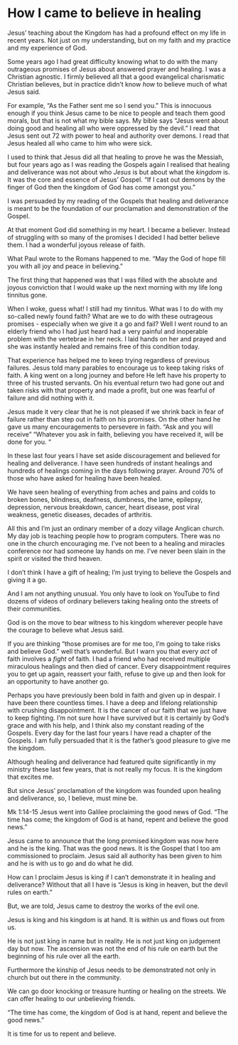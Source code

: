 # How I came to believe in healing

Jesus’ teaching about the Kingdom has had a profound effect on my life in recent years. Not just on my understanding, but on my faith and my practice and my experience of God.

Some years ago I had great difficulty knowing what to do with the many outrageous promises of Jesus about answered prayer and healing. I was a Christian agnostic. I firmly believed all that a good evangelical charismatic Christian believes, but in practice didn’t know *how* to believe much of what Jesus said.

For example, “As the Father sent me so I send you.” This is innocuous enough if you think Jesus came to be nice to people and teach them good morals, but that is not what my bible says. My bible says “Jesus went about doing good and healing all who were oppressed by the devil.” I read that Jesus sent out 72 with power to heal and authority over demons. I read that Jesus healed all who came to him who were sick.

I used to think that Jesus did all that healing to prove he was the Messiah, but four years ago as I was reading the Gospels again I realised that healing and deliverance was not about who *Jesus* is but about what the *kingdom* is. It was the core and essence of Jesus’ Gospel. “If I cast out demons by the finger of God then the kingdom of God has come amongst you.”

I was persuaded by my reading of the Gospels that healing and deliverance is meant to be the foundation of our proclamation and demonstration of the Gospel.

At that moment God did something in my heart. I became a believer. Instead of struggling with so many of the promises I decided I had better believe them. I had a wonderful joyous release of faith.

What Paul wrote to the Romans happened to me. “May the God of hope fill you with all joy and peace in believing.”

The first thing that happened was that I was filled with the absolute and joyous conviction that I would wake up the next morning with my life long tinnitus gone.

When I woke, guess what! I still had my tinnitus. What was I to do with my so-called newly found faith? What are we to do with these outrageous promises - especially when we give it a go and fail? Well I went round to an elderly friend who I had just heard had a very painful and inoperable problem with the vertebrae in her neck. I laid hands on her and prayed and she was instantly healed and remains free of this condition today.

That experience has helped me to keep trying regardless of previous failures. Jesus told many parables to encourage us to keep taking risks of faith. A king went on a long journey and before He left have his property to three of his trusted servants. On his eventual return two had gone out and taken risks with that property and made a profit, but one was fearful of failure and did nothing with it.

Jesus made it very clear that he is not pleased if we shrink back in fear of failure rather than step out in faith on his promises. On the other hand he gave us many encouragements to persevere in faith. “Ask and you will receive” “Whatever you ask in faith, believing you have received it, will be done for you. “

In these last four years I have set aside discouragement and believed for healing and deliverance. I have seen hundreds of instant healings and hundreds of healings coming in the days following prayer. Around 70% of those who have asked for healing have been healed.

We have seen healing of everything from aches and pains and colds to broken bones, blindness, deafness, dumbness, the lame, epilepsy, depression, nervous breakdown, cancer, heart disease, post viral weakness, genetic diseases, decades of arthritis.

All this and I’m just an ordinary member of a dozy village Anglican church. My day job is teaching people how to program computers. There was no one in the church encouraging me. I’ve not been to a healing and miracles conference nor had someone lay hands on me. I’ve never been slain in the spirit or visited the third heaven.

I don’t think I have a gift of healing; I’m just trying to believe the Gospels and giving it a go.

And I am not anything unusual. You only have to look on YouTube to find dozens of videos of ordinary believers taking healing onto the streets of their communities.

God is on the move to bear witness to his kingdom wherever people have the courage to believe what Jesus said.

If you are thinking “those promises are for me too, I’m going to take risks and believe God.” well that’s wonderful. But I warn you that every *act* of faith involves a *fight* of faith. I had a friend who had received multiple miraculous healings and then died of cancer. Every disappointment requires you to get up again, reassert your faith, refuse to give up and then look for an opportunity to have another go.

Perhaps you have previously been bold in faith and given up in despair. I have been there countless times. I have a deep and lifelong relationship with crushing disappointment. It is the cancer of our faith that we just have to keep fighting. I’m not sure how I have survived but it is certainly by God’s grace and with his help, and I think also my constant reading of the Gospels. Every day for the last four years I have read a chapter of the Gospels. I am fully persuaded that it is the father’s good pleasure to give me the kingdom.

Although healing and deliverance had featured quite significantly in my ministry these last few years, that is not really my focus. It is the kingdom that excites me.

But since Jesus’ proclamation of the kingdom was founded upon healing and deliverance, so, I believe, must mine be.

Mk 1:14-15 Jesus went into Galilee proclaiming the good news of God. “The time has come; the kingdom of God is at hand, repent and believe the good news.”

Jesus came to announce that the long promised kingdom was now here and he is the king. That was the good news. It is the Gospel that I too am commissioned to proclaim. Jesus said all authority has been given to him and he is with us to go and do what he did.

How can I proclaim Jesus is king if I can’t demonstrate it in healing and deliverance? Without that all I have is “Jesus is king in heaven, but the devil rules on earth.”

But, we are told, Jesus came to destroy the works of the evil one.

Jesus is king and his kingdom is at hand. It is within us and flows out from us.

He is not just king in name but in reality. He is not just king on judgement day but now. The ascension was not the end of his rule on earth but the beginning of his rule over all the earth.

Furthermore the kinship of Jesus needs to be demonstrated not only in church but out there in the community.

We can go door knocking or treasure hunting or healing on the streets. We can offer healing to our unbelieving friends.

“The time has come, the kingdom of God is at hand, repent and believe the good news.”

It is time for us to repent and believe.
